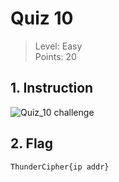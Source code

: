 # Quiz 10

> Level: Easy<br>
> Points: 20 

## 1. Instruction

![Quiz_10 challenge](https://github.com/Keldy7/CTFs_Writeups/assets/93558050/5345e3d4-e226-4b8c-98b3-6d2b06a11168)


## 2. Flag

```text
ThunderCipher{ip addr}
```
